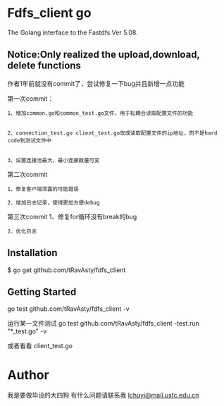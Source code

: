 # Fdfs_client go
The Golang interface to the Fastdfs Ver 5.08.
## Notice:Only realized the upload,download, delete functions
作者1年前就没有commit了，尝试修复一下bug并且新增一点功能

第一次commit：


	1、增加common.go和common_test.go文件，用于松耦合读取配置文件的功能


	2、connection_test.go client_test.go改成读取配置文件的ip地址，而不是hard code到测试文件中


	3、设置连接池最大，最小连接数量可变

第二次commit

	1、修复客户端泄露的可能错误

	2、增加日志记录，使得更加方便debug

第三次commit
	1、修复for循环没有break的bug
	
	2、优化日志


## Installation
$ go get github.com/tRavAsty/fdfs_client
## Getting Started
 go test github.com/tRavAsty/fdfs_client -v

 运行某一文件测试
 go test github.com/tRavAsty/fdfs_client -test.run "*_test.go" -v

 或者看看 client_test.go

# Author
 我是要做毕设的大四狗
 有什么问题请联系我 lchuyi@mail.ustc.edu.cn

